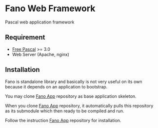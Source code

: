 # Fano Web Framework

Pascal web application framework

## Requirement

- [Free Pascal](https://www.freepascal.org/) >= 3.0
- Web Server (Apache, nginx)

## Installation

Fano is standalone library and basically is not very useful on its own
because it depends on an application to bootstrap.

You may clone [Fano App](https://github.com/zamronypj/fano-app) repository as
base application skeleton.

When you clone [Fano App](https://github.com/zamronypj/fano-app) repository, it automatically pulls this repository as its submodule which then ready to be compiled and run.

Follow the instruction [Fano App](https://github.com/zamronypj/fano-app) repository for installation.
